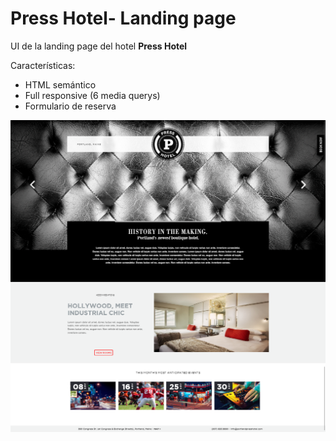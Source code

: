 # Press Hotel- Landing page

UI de la landing page del hotel **Press Hotel**

Características: 
* HTML semántico
* Full responsive (6 media querys)
* Formulario de reserva

![Preview](screencapture-presshotel-abstraer-now-sh-2020-02-08-14_03_10.png)

